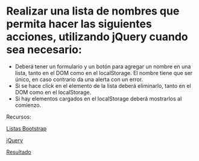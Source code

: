 # Realizar una lista de nombres que permita hacer las siguientes acciones, utilizando jQuery cuando sea necesario:

- Deberá tener un formulario y un botón para agregar un nombre en una lista, tanto en el DOM como en el localStorage. El nombre tiene que ser único, en caso contrario da una alerta con un error.
- Si se hace click en el elemento de la lista deberá eliminarlo, tanto en el DOM como en el localStorage.
- Si hay elementos cargados en el localStorage deberá mostrarlos al comienzo.

Recursos:

[Listas Bootstrap](https://getbootstrap.com/docs/4.0/components/list-group/)

[jQuery](http://jquery.com/)

[Resultado](https://www.useloom.com/share/7b221fa02c38486684bf13a7ffa0eef5)